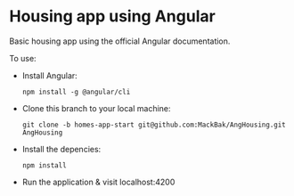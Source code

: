 # Housing app using Angular

Basic housing app using the official Angular documentation.

To use:



- Install Angular:
  
  `npm install -g @angular/cli`

- Clone this branch to your local machine:
  
  `git clone -b homes-app-start git@github.com:MackBak/AngHousing.git AngHousing`

- Install the depencies:
  
  `npm install` 

- Run the application & visit localhost:4200
